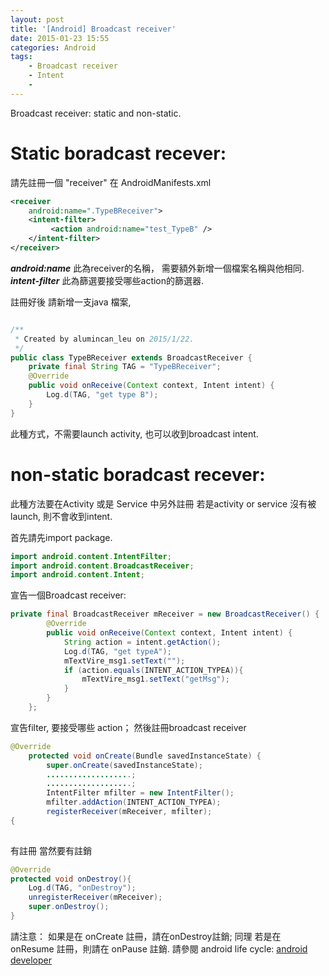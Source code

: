```yaml
---
layout: post
title: '[Android] Broadcast receiver'
date: 2015-01-23 15:55
categories: Android
tags:
	- Broadcast receiver
	- Intent
	- 
---
```

Broadcast receiver: static and non-static.

# Static boradcast recever:

請先註冊一個 "receiver" 在 AndroidManifests.xml
```xml
<receiver
    android:name=".TypeBReceiver">
    <intent-filter>
         <action android:name="test_TypeB" />
    </intent-filter>
</receiver>
```
***android:name***  此為receiver的名稱， 需要額外新增一個檔案名稱與他相同.
***intent-filter*** 此為篩選要接受哪些action的篩選器.

註冊好後   請新增一支java 檔案,
```java

/**
 * Created by alumincan_leu on 2015/1/22.
 */
public class TypeBReceiver extends BroadcastReceiver {
    private final String TAG = "TypeBReceiver";
    @Override
    public void onReceive(Context context, Intent intent) {
        Log.d(TAG, "get type B");
    }
}

```

此種方式，不需要launch activity, 也可以收到broadcast intent. 


# non-static boradcast recever:

此種方法要在Activity 或是 Service 中另外註冊
若是activity or service 沒有被launch, 則不會收到intent.

首先請先import package.

```java
import android.content.IntentFilter;
import android.content.BroadcastReceiver;
import android.content.Intent;
```

宣告一個Broadcast receiver:

```java
private final BroadcastReceiver mReceiver = new BroadcastReceiver() {
        @Override
        public void onReceive(Context context, Intent intent) {
            String action = intent.getAction();
            Log.d(TAG, "get typeA");
            mTextVire_msg1.setText("");
            if (action.equals(INTENT_ACTION_TYPEA)){
                mTextVire_msg1.setText("getMsg");
            }
        }
    };
```

宣告filter, 要接受哪些 action； 然後註冊broadcast receiver
```java
@Override
    protected void onCreate(Bundle savedInstanceState) {
        super.onCreate(savedInstanceState);
        ...................;
        ...................;
        IntentFilter mfilter = new IntentFilter();
        mfilter.addAction(INTENT_ACTION_TYPEA);
        registerReceiver(mReceiver, mfilter);
{
       
```

有註冊  當然要有註銷

```java
@Override
protected void onDestroy(){
    Log.d(TAG, "onDestroy");
    unregisterReceiver(mReceiver);
    super.onDestroy();
}
```

請注意：
如果是在 onCreate 註冊，請在onDestroy註銷; 同理
若是在 onResume 註冊，則請在 onPause 註銷. 
請參閱 android life cycle: [android developer](http://developer.android.com/training/basics/activity-lifecycle/starting.html)
